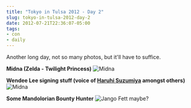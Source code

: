 ```yaml
---
title: "Tokyo in Tulsa 2012 - Day 2"
slug: tokyo-in-tulsa-2012-day-2
date: 2012-07-21T22:36:07-05:00
tags:
- con
- daily
---
```

Another long day, not so many photos, but it'll have to suffice.

**Midna (Zelda - Twilight Princess)**
![](http://images.dxprog.com/blog/tnt2012_midna.jpg "Midna")

**Wendee Lee signing stuff (voice of [Haruhi Suzumiya](http://dxprog.com/entry/haruhi-suzumiya/) amongst others)**
![](http://images.dxprog.com/blog/tnt2012_wendee_lee.jpg "Midna")

**Some Mandolorian Bounty Hunter**
![](http://images.dxprog.com/blog/tnt2012_fett.jpg "Jango Fett maybe?")
